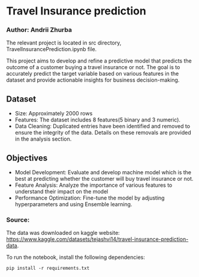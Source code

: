 # Travel Insurance prediction

### Author: Andrii Zhurba
The relevant project is located in src directory, TravelInsurancePrediction.ipynb file.

This project aims to develop and refine a 
predictive model that predicts the outcome of a 
customer buying a travel insurance or not.
The goal is to accurately predict the target variable 
based on various features in the dataset and provide 
actionable insights for business decision-making. 

## Dataset
* Size: Approximately 2000 rows
* Features: The dataset includes 8 features(5 binary and 3 numeric).
* Data Cleaning: Duplicated entries have been identified and removed to ensure the integrity of the data. Details on these removals are provided in the analysis section.

## Objectives
* Model Development: Evaluate and develop machine 
model which is the best at predicting whether the
customer will buy travel insurance or not.
* Feature Analysis: Analyze the importance of 
various features to understand their impact on the 
model
* Performance Optimization: Fine-tune the model 
by adjusting hyperparameters and using Ensemble learning.

### Source:
The data was downloaded on kaggle website: https://www.kaggle.com/datasets/tejashvi14/travel-insurance-prediction-data.


To run the notebook, install the following dependencies:

```
pip install -r requirements.txt
```

